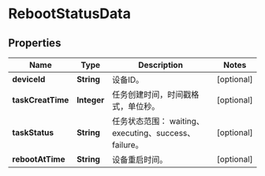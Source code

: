 
# RebootStatusData

## Properties
Name | Type | Description | Notes
------------ | ------------- | ------------- | -------------
**deviceId** | **String** | 设备ID。 |  [optional]
**taskCreatTime** | **Integer** | 任务创建时间，时间戳格式，单位秒。 |  [optional]
**taskStatus** | **String** | 任务状态范围： waiting、executing、success、failure。 |  [optional]
**rebootAtTime** | **String** | 设备重启时间。 |  [optional]



